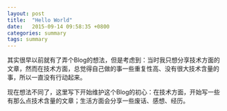 ```yaml
---
layout: post
title:  "Hello World"
date:   2015-09-14 09:58:35 +0800
categories: summary
tags: summary
---
```

其实很早以前就有了弄个Blog的想法，但是考虑到：当时我只想分享技术方面的文章，然而在技术方面，总觉得自己做的事一些重复性高、没有很大技术含量的事，所以一直没有行动起来。

现在想法不同了，这里写下开始维护这个Blog的初心：在技术方面，开始写一些有那么点技术含量的文章；生活方面会分享一些废话、感想、经历。
